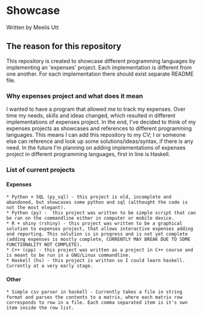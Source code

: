 # Showcase

Written by
Meelis Utt

## The reason for this repository

This repository is created to showcase different programming languages by implementing an 'expenses' project.
Each implementation is different from one another. For each implementation there should exist separate README file.

### Why expenses project and what does it mean

I wanted to have a program that allowed me to track my expenses. Over time my needs, skills and ideas changed, which resulted in different implementations of expenses project. In the end, I've decided to think of my expenses projects as showcases and references to different programming languages. This means I can add this repository to my CV; I or someone else can reference and look up some solutions/ideas/syntax, if there is any need. In the future I'm planning on adding implementations of expenses project in different programming languages, first in line is Haskell.

### List of current projects

#### Expenses

	* Python + SQL (py_sql) - this project is old, incomplete and abandoned, but showcases some python and sql (althought the code is not the most elegant).
	* Python (py) -  this project was written to be simple script that can be ran on the commandline either in computer or mobile device.
	* R + shiny (rshiny) - this project was written to be a graphical solution to expenses project, that allows interactive expenses adding and reporting. This solution is in progress and is not yet complete (adding expenses is mostly complete, CURRENTLY MAY BREAK DUE TO SOME FUNCTIONALITY NOT COMPLETE).
	* C++ (cpp) - this project was written as a project in C++ course and is meant to be run in a GNU/Linux commandline.
	* Haskell (hs) - this project is written so I could learn haskell. Currently at a very early stage.

#### Other

	* Simple csv parser in haskell - Currently takes a file in string format and parses the contents to a matrix, where each matrix row corresponds to row in a file. Each comma separated item is it's own item inside the row list.

